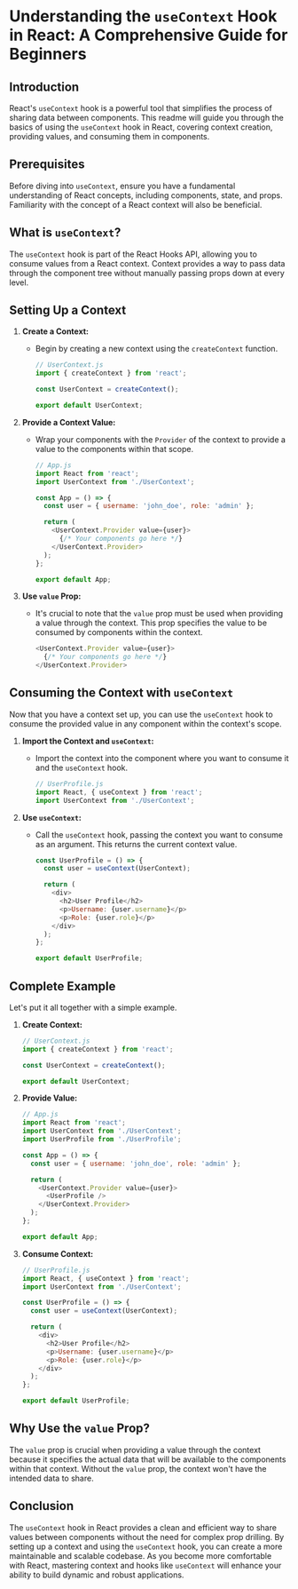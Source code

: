 # Understanding the `useContext` Hook in React: A Comprehensive Guide for Beginners

## Introduction

React's `useContext` hook is a powerful tool that simplifies the process of sharing data between components. This readme will guide you through the basics of using the `useContext` hook in React, covering context creation, providing values, and consuming them in components.

## Prerequisites

Before diving into `useContext`, ensure you have a fundamental understanding of React concepts, including components, state, and props. Familiarity with the concept of a React context will also be beneficial.

## What is `useContext`?

The `useContext` hook is part of the React Hooks API, allowing you to consume values from a React context. Context provides a way to pass data through the component tree without manually passing props down at every level.

## Setting Up a Context

1. **Create a Context:**
   - Begin by creating a new context using the `createContext` function.
     ```javascript
     // UserContext.js
     import { createContext } from 'react';

     const UserContext = createContext();

     export default UserContext;
     ```

2. **Provide a Context Value:**
   - Wrap your components with the `Provider` of the context to provide a value to the components within that scope.
     ```javascript
     // App.js
     import React from 'react';
     import UserContext from './UserContext';

     const App = () => {
       const user = { username: 'john_doe', role: 'admin' };

       return (
         <UserContext.Provider value={user}>
           {/* Your components go here */}
         </UserContext.Provider>
       );
     };

     export default App;
     ```

3. **Use `value` Prop:**
   - It's crucial to note that the `value` prop must be used when providing a value through the context. This prop specifies the value to be consumed by components within the context.
     ```javascript
     <UserContext.Provider value={user}>
       {/* Your components go here */}
     </UserContext.Provider>
     ```

## Consuming the Context with `useContext`

Now that you have a context set up, you can use the `useContext` hook to consume the provided value in any component within the context's scope.

1. **Import the Context and `useContext`:**
   - Import the context into the component where you want to consume it and the `useContext` hook.
     ```javascript
     // UserProfile.js
     import React, { useContext } from 'react';
     import UserContext from './UserContext';
     ```

2. **Use `useContext`:**
   - Call the `useContext` hook, passing the context you want to consume as an argument. This returns the current context value.
     ```javascript
     const UserProfile = () => {
       const user = useContext(UserContext);

       return (
         <div>
           <h2>User Profile</h2>
           <p>Username: {user.username}</p>
           <p>Role: {user.role}</p>
         </div>
       );
     };

     export default UserProfile;
     ```

## Complete Example

Let's put it all together with a simple example.

1. **Create Context:**
   ```javascript
   // UserContext.js
   import { createContext } from 'react';

   const UserContext = createContext();

   export default UserContext;
   ```

2. **Provide Value:**
   ```javascript
   // App.js
   import React from 'react';
   import UserContext from './UserContext';
   import UserProfile from './UserProfile';

   const App = () => {
     const user = { username: 'john_doe', role: 'admin' };

     return (
       <UserContext.Provider value={user}>
         <UserProfile />
       </UserContext.Provider>
     );
   };

   export default App;
   ```

3. **Consume Context:**
   ```javascript
   // UserProfile.js
   import React, { useContext } from 'react';
   import UserContext from './UserContext';

   const UserProfile = () => {
     const user = useContext(UserContext);

     return (
       <div>
         <h2>User Profile</h2>
         <p>Username: {user.username}</p>
         <p>Role: {user.role}</p>
       </div>
     );
   };

   export default UserProfile;
   ```

## Why Use the `value` Prop?

The `value` prop is crucial when providing a value through the context because it specifies the actual data that will be available to the components within that context. Without the `value` prop, the context won't have the intended data to share.

## Conclusion

The `useContext` hook in React provides a clean and efficient way to share values between components without the need for complex prop drilling. By setting up a context and using the `useContext` hook, you can create a more maintainable and scalable codebase. As you become more comfortable with React, mastering context and hooks like `useContext` will enhance your ability to build dynamic and robust applications. 